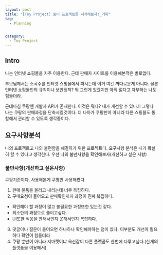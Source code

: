 ```yaml
---
layout: post
title: "[Toy Project] 토이 프로젝트를 시작해보자!_기획"
tag:
  - Planning


category:
  - Toy Project
---
```


## Intro

나는 인터넷 쇼핑몰을 자주 이용한다. 근데 판매자 사이트를 이용해본적은 별로없다.

부모님께서는 소곡주를 인터넷 쇼핑몰에서 파시는데 이거 여간 까다로운게 아니다. 물론 인터넷 쇼핑몰만의 규칙이나 보안정책? 뭐 그런게 있겠지만 아직 젊다고 자부하는 나도 힘들더라.

근데마침 쿠팡엔 개발자 API가 존재한다. 이것은 뭐다? 내가 개선할 수 있다.!! 그렇다 나는 쿠팡의 판매과정을 단축시킬것이다. 더 나아가 쿠팡만이 아니라 다른 쇼핑몰도 통합해서 관리할 수 있도록 생각중이다.

## 요구사항분석
나의 프로젝트고 나의 불편함을 해결하기 위한 프로젝트다.
요구사항 분석은 내가 확실히 할 수 있다고 생각한다.
우선 나의 불만사항을 확인해보자(개선하고 싶은 사항)

### 불만사항(개선하고 싶은사항)
쿠팡기준이다. 사용해본게 쿠팡만 사용해봤다.
1. 판매 물품을 올리고 내리는데 너무 복잡하다.
2. 구매요청이 들어오고 판매확인까지 과정이 진짜 복잡하다.
  - 확인해야 할 과정이 많고 불필요한 과정또한 있는것 같다.
  - 최소한의 과정으로 줄이고싶다. 
  - UI또한 적응을 안해서인지 못해서인지 복잡하다.
3. 댓글이나 질문이 들어오면 하나하나 확인해야하는 점이 있다. 이부분도 개선이 필요하다 확인이 힘들더라
4. 쿠팡 뿐만이 아니라 지마켓이냐 옥션같이 다른 플랫폼도 한번에 다루고싶다.(한개의 플랫폼을 이용해서)
